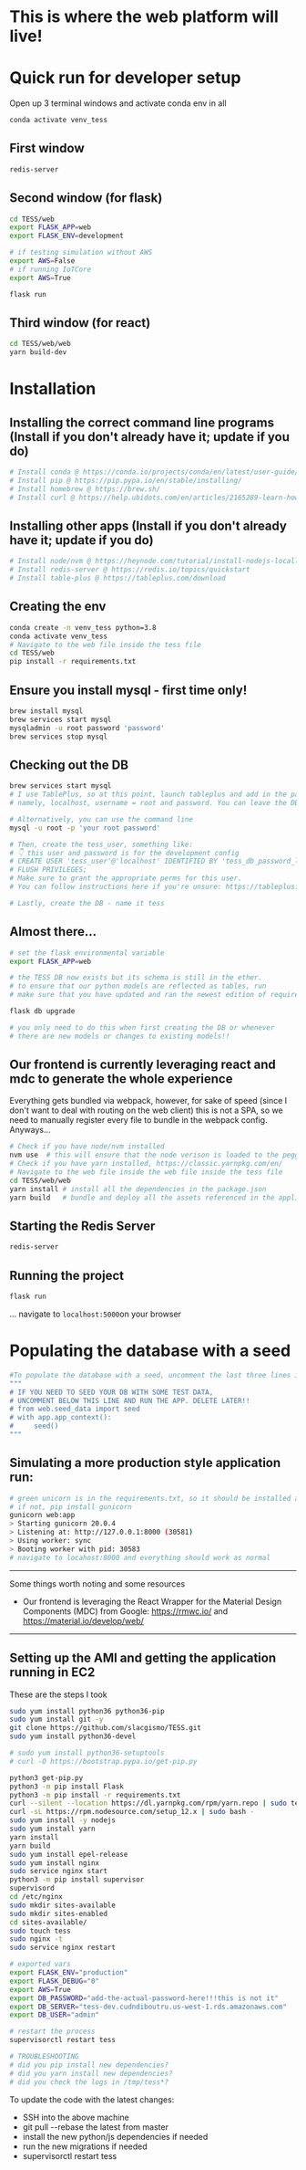 # This is where the web platform will live!

# Quick run for developer setup

Open up 3 terminal windows and activate conda env in all
```bash
conda activate venv_tess
```

## First window
```bash
redis-server
```

## Second window (for flask)
```bash
cd TESS/web
export FLASK_APP=web
export FLASK_ENV=development

# if testing simulation without AWS
export AWS=False
# if running IoTCore
export AWS=True

flask run
```

## Third window (for react)
```bash
cd TESS/web/web
yarn build-dev
```

# Installation

## Installing the correct command line programs (Install if you don't already have it; update if you do)
```bash
# Install conda @ https://conda.io/projects/conda/en/latest/user-guide/install/index.html
# Install pip @ https://pip.pypa.io/en/stable/installing/
# Install homebrew @ https://brew.sh/
# Install curl @ https://help.ubidots.com/en/articles/2165289-learn-how-to-install-run-curl-on-windows-macosx-linux
```     

## Installing other apps (Install if you don't already have it; update if you do)
```bash
# Install node/nvm @ https://heynode.com/tutorial/install-nodejs-locally-nvm/
# Install redis-server @ https://redis.io/topics/quickstart
# Install table-plus @ https://tableplus.com/download
```     

## Creating the env
```bash
conda create -n venv_tess python=3.8
conda activate venv_tess
# Navigate to the web file inside the tess file
cd TESS/web
pip install -r requirements.txt
```

## Ensure you install mysql - first time only!
```bash
brew install mysql
brew services start mysql
mysqladmin -u root password 'password'
brew services stop mysql
```

## Checking out the DB
```bash
brew services start mysql
# I use TablePlus, so at this point, launch tableplus and add in the parameters you created above
# namely, localhost, username = root and password. You can leave the DB name blank for now

# Alternatively, you can use the command line
mysql -u root -p 'your root password'

# Then, create the tess_user, something like:
# 👇 this user and password is for the development config
# CREATE USER 'tess_user'@'localhost' IDENTIFIED BY 'tess_db_password_local';
# FLUSH PRIVILEGES;
# Make sure to grant the appropriate perms for this user.
# You can follow instructions here if you're unsure: https://tableplus.com/blog/2019/08/how-to-manage-user-mysql-tableplus-gui.html

# Lastly, create the DB - name it tess
```

## Almost there...
```bash
# set the flask environmental variable
export FLASK_APP=web

# the TESS DB now exists but its schema is still in the ether.
# to ensure that our python models are reflected as tables, run
# make sure that you have updated and ran the newest edition of requirements.txt through the above command "pip install -r requirements.txt"

flask db upgrade  

# you only need to do this when first creating the DB or whenever
# there are new models or changes to existing models!!
```

## Our frontend is currently leveraging react and mdc to generate the whole experience
Everything gets bundled via webpack, however, for sake of speed (since I don't want to deal with routing on the web client) this is not a SPA, so we need to manually register every file to bundle in the webpack config. Anyways...
```bash
# Check if you have node/nvm installed
nvm use  # this will ensure that the node verison is loaded to the pegged version in the .nvmrc
# Check if you have yarn installed, https://classic.yarnpkg.com/en/
# Navigate to the web file inside the web file inside the tess file
cd TESS/web/web
yarn install # install all the dependencies in the package.json
yarn build   # bundle and deploy all the assets referenced in the application
```

## Starting the Redis Server
```bash
redis-server
```

## Running the project
```bash
flask run
```
... navigate to `localhost:5000`on your browser

# Populating the database with a seed
```bash
#To populate the database with a seed, uncomment the last three lines in __init__.py in the web file in the web file in the tess file
"""
# IF YOU NEED TO SEED YOUR DB WITH SOME TEST DATA,
# UNCOMMENT BELOW THIS LINE AND RUN THE APP. DELETE LATER!!
# from web.seed_data import seed
# with app.app_context():
#     seed()
"""


```


## Simulating a more production style application run:
```bash
# green unicorn is in the requirements.txt, so it should be installed already
# if not, pip install gunicorn
gunicorn web:app
> Starting gunicorn 20.0.4
> Listening at: http://127.0.0.1:8000 (30581)
> Using worker: sync
> Booting worker with pid: 30583
# navigate to locahost:8000 and everything should work as normal
```

----

Some things worth noting and some resources
- Our frontend is leveraging the React Wrapper for the Material Design Components (MDC) from Google: https://rmwc.io/ and https://material.io/develop/web/

----

## Setting up the AMI and getting the application running in EC2
These are the steps I took
```bash
sudo yum install python36 python36-pip
sudo yum install git -y
git clone https://github.com/slacgismo/TESS.git
sudo yum install python36-devel

# sudo yum install python36-setuptools
# curl -O https://bootstrap.pypa.io/get-pip.py

python3 get-pip.py
python3 -m pip install Flask
python3 -m pip install -r requirements.txt
curl --silent --location https://dl.yarnpkg.com/rpm/yarn.repo | sudo tee /etc/yum.repos.d/yarn.repo
curl -sL https://rpm.nodesource.com/setup_12.x | sudo bash -
sudo yum install -y nodejs
sudo yum install yarn
yarn install
yarn build
sudo yum install epel-release
sudo yum install nginx
sudo service nginx start
python3 -m pip install supervisor
supervisord
cd /etc/nginx
sudo mkdir sites-available
sudo mkdir sites-enabled
cd sites-available/
sudo touch tess
sudo nginx -t
sudo service nginx restart

# exported vars
export FLASK_ENV="production"
export FLASK_DEBUG="0"
export AWS=True
export DB_PASSWORD="add-the-actual-password-here!!!this is not it"
export DB_SERVER="tess-dev.cudndiboutru.us-west-1.rds.amazonaws.com"
export DB_USER="admin"

# restart the process
supervisorctl restart tess

# TROUBLESHOOTING
# did you pip install new dependencies?
# did you yarn install new dependencies?
# did you check the logs in /tmp/tess*?
```
To update the code with the latest changes:
- SSH into the above machine
- git pull --rebase the latest from master
- install the new python/js dependencies if needed
- run the new migrations if needed
- supervisorctl restart tess
